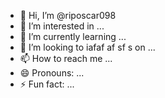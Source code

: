- 👋 Hi, I’m @riposcar098
- 👀 I’m interested in ...
- 🌱 I’m currently learning ...
- 💞️ I’m looking to iafaf af sf s  on ...
- 📫 How to reach me ...
- 😄 Pronouns: ...
- ⚡ Fun fact: ...

<!---
riposcar098/riposcar098 is a ✨ special ✨ repository because its `README.md` (this file) appears on your GitHub profile.
You can click the Preview link to take a look at your changes.
--->
